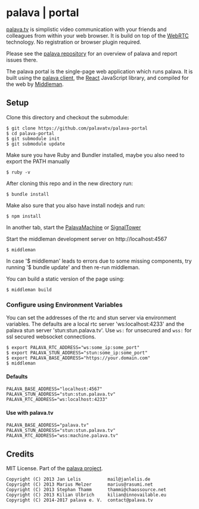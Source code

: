 # palava | portal

[palava.tv](https://palava.tv) is simplistic video communication with your friends and colleagues from within your web browser. It is build on top of the [WebRTC](https://webrtc.org/) technology. No registration or browser plugin required.

Please see the [palava repository](https://github.com/palavatv/palava) for an overview of palava and report issues there.

The palava portal is the single-page web application which runs palava. It is built using the [palava client](https://github.com/palavatv/palava-client), the [React](https://facebook.github.io/react/) JavaScript library, and compiled for the web by [Middleman](http://middlemanapp.com/).

## Setup

Clone this directory and checkout the submodule:

    $ git clone https://github.com/palavatv/palava-portal
    $ cd palava-portal
    $ git submodule init
    $ git submodule update

Make sure you have Ruby and Bundler installed, maybe you also need to export the PATH manually

    $ ruby -v

After cloning this repo and in the new directory run:

    $ bundle install

Make also sure that you also have install nodejs and run:

    $ npm install

In another tab, start the [PalavaMachine](https://github.com/palavatv/palava-machine) or [SignalTower](https://github.com/farao/signaltower/)

Start the middleman development server on http://localhost:4567

    $ middleman

In case '$ middleman' leads to errors due to some missing components, try running '$ bundle update' and then re-run middleman.

You can build a static version of the page using:

    $ middleman build

### Configure using Environment Variables

You can set the addresses of the rtc and stun server via environment variables. The defaults are a local rtc server 'ws:localhost:4233' and the palava stun server 'stun:stun.palava.tv'. Use `ws:` for unsecured and `wss:` for ssl secured websocket connections.

    $ export PALAVA_RTC_ADDRESS="ws:some_ip:some_port"
    $ export PALAVA_STUN_ADDRESS="stun:some_ip:some_port"
    $ export PALAVA_BASE_ADDRESS="https://your.domain.com"
    $ middleman

#### Defaults

    PALAVA_BASE_ADDRESS="localhost:4567"
    PALAVA_STUN_ADDRESS="stun:stun.palava.tv"
    PALAVA_RTC_ADDRESS="ws:localhost:4233"

#### Use with palava.tv

    PALAVA_BASE_ADDRESS="palava.tv"
    PALAVA_STUN_ADDRESS="stun:stun.palava.tv"
    PALAVA_RTC_ADDRESS="wss:machine.palava.tv"


## Credits

MIT License. Part of the [palava project](https://palava.tv).

    Copyright (C) 2013 Jan Lelis          mail@janlelis.de
    Copyright (C) 2013 Marius Melzer      marius@rasumi.net
    Copyright (C) 2013 Stephan Thamm      thammi@chaossource.net
    Copyright (C) 2013 Kilian Ulbrich     kilian@innovailable.eu
    Copyright (C) 2014-2017 palava e. V.  contact@palava.tv